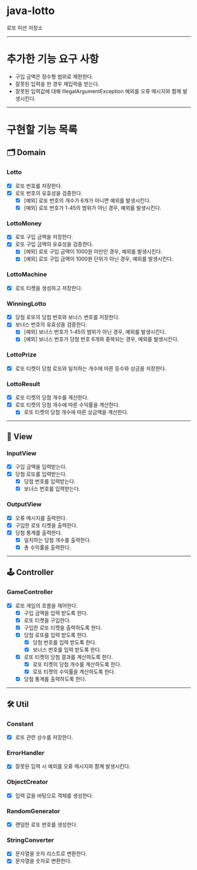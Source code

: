 # java-lotto

로또 미션 저장소

---

# 추가한 기능 요구 사항

- 구입 금액은 정수형 범위로 제한한다.
- 잘못된 입력을 한 경우 재입력을 받는다.
- 잘못된 입력값에 대해 IllegalArgumentException 예외를 오류 메시지와 함께 발생시킨다.

---

# 구현할 기능 목록

## 🗂️ Domain

### Lotto

- [x] 로또 번호를 저장한다.
- [x] 로또 번호의 유효성을 검증한다.
    - [x] [예외] 로또 번호의 개수가 6개가 아니면 예외를 발생시킨다.
    - [x] [예외] 로또 번호가 1-45의 범위가 아닌 경우, 예외를 발생시킨다.

### LottoMoney

- [x] 로또 구입 금액을 저장한다.
- [x] 로또 구입 금액의 유효성을 검증한다.
    - [x] [예외] 로또 구입 금액이 1000원 미만인 경우, 예외를 발생시킨다.
    - [x] [예외] 로또 구입 금액이 1000원 단위가 아닌 경우, 예외를 발생시킨다.

### LottoMachine

- [x] 로또 티켓을 생성하고 저장한다.

### WinningLotto

- [x] 당첨 로또의 당첨 번호와 보너스 번호를 저장한다.
- [x] 보너스 번호의 유효성을 검증한다.
    - [x] [예외] 보너스 번호가 1-45의 범위가 아닌 경우, 예외를 발생시킨다.
    - [x] [예외] 보너스 번호가 당첨 번호 6개와 중복되는 경우, 예외를 발생시킨다.

### LottoPrize

- [x] 로또 티켓이 당첨 로또와 일치하는 개수에 따른 등수와 상금을 저장한다.

### LottoResult

- [x] 로또 티켓의 당첨 개수를 계산한다.
- [x] 로또 티켓의 당첨 개수에 따른 수익률을 계산한다.
    - [x] 로또 티켓의 당첨 개수에 따른 상금액을 계산한다.

---

## 👀 View

### InputView

- [x] 구입 금액을 입력받는다.
- [x] 당첨 로또를 입력받는다.
    - [x] 당첨 번호를 입력받는다.
    - [x] 보너스 번호를 입력받는다.

### OutputView

- [x] 오류 메시지를 출력한다.
- [x] 구입한 로또 티켓을 출력한다.
- [x] 당첨 통계를 출력한다.
    - [x] 일치하는 당첨 개수를 출력한다.
    - [x] 총 수익률을 출력한다.

---

## 🕹️ Controller

### GameController

- [x] 로또 게임의 흐름을 제어한다.
    - [x] 구입 금액을 입력 받도록 한다.
    - [x] 로또 티켓을 구입한다.
    - [x] 구입한 로또 티켓을 출력하도록 한다.
    - [x] 당첨 로또를 입력 받도록 한다.
        - [x] 당첨 번호를 입력 받도록 한다.
        - [x] 보너스 번호를 입력 받도록 한다.
    - [x] 로또 티켓의 당첨 결과를 계산하도록 한다.
        - [x] 로또 티켓의 당첨 개수를 계산하도록 한다.
        - [x] 로또 티켓의 수익률을 계산하도록 한다.
    - [x] 당첨 통계를 출력하도록 한다.

---

## 🛠 Util

### Constant

- [x] 로또 관련 상수를 저장한다.

### ErrorHandler

- [x] 잘못된 입력 시 예외를 오류 메시지와 함께 발생시킨다.

### ObjectCreator

- [x] 입력 값을 바탕으로 객체를 생성한다.

### RandomGenerator

- [x] 랜덤한 로또 번호를 생성한다.

### StringConverter

- [x] 문자열을 숫자 리스트로 변환한다.
- [x] 문자열을 숫자로 변환한다.
